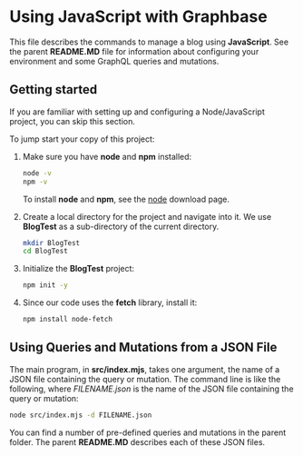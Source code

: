 # Using JavaScript with Graphbase

This file describes the commands to manage a blog using **JavaScript**.
See the parent **README.MD** file for information about
configuring your environment and some GraphQL queries and mutations.

## Getting started

If you are familiar with setting up and configuring a Node/JavaScript project,
you can skip this section.

To jump start your copy of this project:

1. Make sure you have **node** and **npm** installed:

   ```sh
   node -v
   npm -v
   ```

   To install **node** and **npm**, see the [node](https://nodejs.org/en/download/) download page.

2. Create a local directory for the project and navigate into it.
   We use **BlogTest** as a sub-directory of the current directory.

   ```sh
   mkdir BlogTest
   cd BlogTest
   ```

3. Initialize the **BlogTest** project:

   ```sh
   npm init -y
   ```

4. Since our code uses the **fetch** library,
   install it:

   ```sh
   npm install node-fetch
   ```

## Using Queries and Mutations from a JSON File

The main program, in **src/index.mjs**,
takes one argument, the name of a JSON file containing the query or mutation.
The command line is like the following,
where *FILENAME.json* is the name of the JSON file
containing the query or mutation:

```sh
node src/index.mjs -d FILENAME.json
```

You can find a number of pre-defined queries and mutations in the parent folder.
The parent **README.MD** describes each of these JSON files.